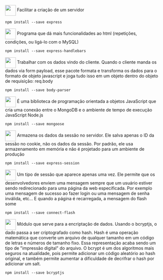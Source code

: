 <div>
<img align="center" src="https://i.gifer.com/Xysd.gif" width="35px">
Facilitar a criação de um servidor
</div>

```shell
npm install --save express
```
<div>
<img align="center" src="https://i.gifer.com/Xysd.gif" width="35px">
Programa que dá mais funcionalidades ao html (repetições, condições, ou ligá-lo com o MySQL)
</div>

```shell
npm install --save express-handlebars
```

<div>
<img align="center" src="https://i.gifer.com/Xysd.gif" width="35px">
Trabalhar com os dados vindo do cliente. Quando o cliente manda os dados via form payload, esse pacote formata e transforma os dados para o formato de objeto javascript e joga tudo isso em um objeto dentro do objeto de requisição: req.body
</div>

```shell
npm install --save body-parser
```
<div>
<img align="center" src="https://i.gifer.com/Xysd.gif" width="35px">
É uma biblioteca de programação orientada a objetos JavaScript que cria uma conexão entre o MongoDB e o ambiente de tempo de execução JavaScript Node.js
</div>

```shell
npm install --save mongoose
```

<div>
<img align="center" src="https://i.gifer.com/Xysd.gif" width="35px">
Armazena os dados da sessão no servidor. Ele salva apenas o ID da sessão no cookie, não os dados da sessão. Por padrão, ele usa armazenamento em memória e não é projetado para um ambiente de produção
</div>

```shell
npm install --save express-session
```

<div>
<img align="center" src="https://i.gifer.com/Xysd.gif" width="35px">
Um tipo de sessão que aparece apenas uma vez. Ele permite que os desenvolvedores enviem uma mensagem sempre que um usuário estiver sendo redirecionado para uma página da web especificada. Por exemplo uma mensagem de sucesso ao fazer login ou uma mensagem de senha inválida, etc... E quando a página é recarregada, a mensagem do flash some
</div> 

```shell
npm install --save connect-flash
```

<div>
<img align="center" src="https://i.gifer.com/Xysd.gif" width="35px">
Módulo que serve para a encriptação de dados. Usando o bcryptjs, o dado passa a ser criptografado como hash.
Hash é uma operação matemática que converte um arquivo de qualquer tamanho em um código de letras e números de tamanho fixo. Essa representação acaba sendo um tipo de "impressão digital" do arquivo.
O bcrypt é um dos algoritmos mais seguros na atualidade, pois permite adicionar um código aleatório ao hash original, e também permite aumentar a dificuldade de decrifrar o hash por adicionar um salt.
</div> 

```shell
npm install --save bcryptjs
```